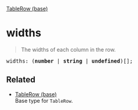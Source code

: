 [TableRow (base)](TableRow_base.md)

# widths

> The widths of each column in the row.

<pre class="docgen_signature">widths: (<b>number</b> | <b>string</b> | <b>undefined</b>)[];</pre>

## Related

- [<!--{ref:type}-->TableRow (base)](TableRow_base.md) \
    Base type for `TableRow`.
